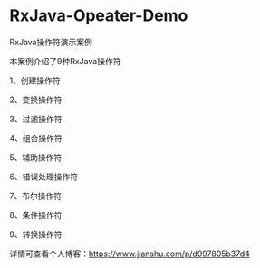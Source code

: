 # RxJava-Opeater-Demo
RxJava操作符演示案例

本案例介绍了9种RxJava操作符

1、创建操作符 

2、变换操作符

3、过滤操作符

4、组合操作符

5、辅助操作符

6、错误处理操作符

7、布尔操作符

8、条件操作符

9、转换操作符

详情可查看个人博客：https://www.jianshu.com/p/d997805b37d4
